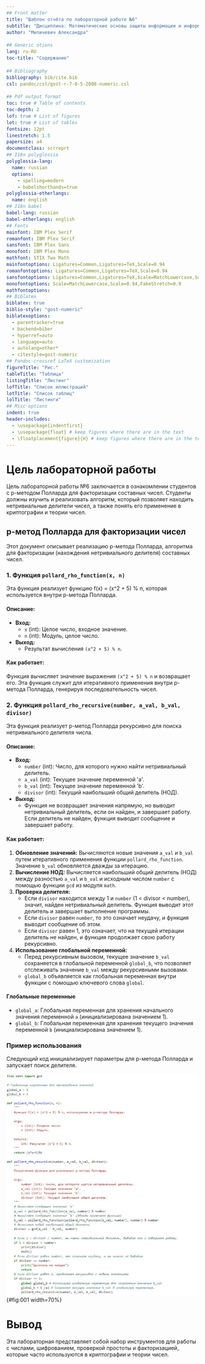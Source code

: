 ```yaml
---
## Front matter
title: "Шаблон отчёта по лабораторной работе №6"
subtitle: "Дисциплина: Математические основы защиты информации и информационной безопасности"
author: "Миличевич Александра"

## Generic otions
lang: ru-RU
toc-title: "Содержание"

## Bibliography
bibliography: bib/cite.bib
csl: pandoc/csl/gost-r-7-0-5-2008-numeric.csl

## Pdf output format
toc: true # Table of contents
toc-depth: 2
lof: true # List of figures
lot: true # List of tables
fontsize: 12pt
linestretch: 1.5
papersize: a4
documentclass: scrreprt
## I18n polyglossia
polyglossia-lang:
  name: russian
  options:
	- spelling=modern
	- babelshorthands=true
polyglossia-otherlangs:
  name: english
## I18n babel
babel-lang: russian
babel-otherlangs: english
## Fonts
mainfont: IBM Plex Serif
romanfont: IBM Plex Serif
sansfont: IBM Plex Sans
monofont: IBM Plex Mono
mathfont: STIX Two Math
mainfontoptions: Ligatures=Common,Ligatures=TeX,Scale=0.94
romanfontoptions: Ligatures=Common,Ligatures=TeX,Scale=0.94
sansfontoptions: Ligatures=Common,Ligatures=TeX,Scale=MatchLowercase,Scale=0.94
monofontoptions: Scale=MatchLowercase,Scale=0.94,FakeStretch=0.9
mathfontoptions:
## Biblatex
biblatex: true
biblio-style: "gost-numeric"
biblatexoptions:
  - parentracker=true
  - backend=biber
  - hyperref=auto
  - language=auto
  - autolang=other*
  - citestyle=gost-numeric
## Pandoc-crossref LaTeX customization
figureTitle: "Рис."
tableTitle: "Таблица"
listingTitle: "Листинг"
lofTitle: "Список иллюстраций"
lotTitle: "Список таблиц"
lolTitle: "Листинги"
## Misc options
indent: true
header-includes:
  - \usepackage{indentfirst}
  - \usepackage{float} # keep figures where there are in the text
  - \floatplacement{figure}{H} # keep figures where there are in the text
---
```


# Цель лабораторной работы

Цель лабораторной работы №6 заключается в ознакомлении студентов с p-методом Полларда для факторизации составных чисел. Студенты должны изучить и реализовать алгоритм, который позволяет находить нетривиальные делители чисел, а также понять его применение в криптографии и теории чисел. 

## p-метод Полларда для факторизации чисел

Этот документ описывает реализацию p-метода Полларда, алгоритма для факторизации (нахождения нетривиального делителя) составных чисел.

### 1. Функция `pollard_rho_function(x, n)`

Эта функция реализует функцию f(x) = (x^2 + 5) % n, которая используется внутри p-метода Полларда.

#### Описание:
*   **Вход:**
    *   `x` (int): Целое число, входное значение.
    *   `n` (int): Модуль, целое число.
*   **Выход:**
    *   Результат вычисления `(x^2 + 5) % n`.

#### Как работает:
Функция вычисляет значение выражения `(x^2 + 5) % n` и возвращает его. Эта функция служит для итеративного применения внутри p-метода Полларда, генерируя последовательность чисел.

### 2. Функция `pollard_rho_recursive(number, a_val, b_val, divisor)`

Эта функция реализует p-метод Полларда рекурсивно для поиска нетривиального делителя числа.

#### Описание:
*   **Вход:**
    *   `number` (int): Число, для которого нужно найти нетривиальный делитель.
    *   `a_val` (int): Текущее значение переменной 'a'.
    *   `b_val` (int): Текущее значение переменной 'b'.
    *   `divisor` (int): Текущий наибольший общий делитель (НОД).
*   **Выход:**
    *   Функция не возвращает значения напрямую, но выводит нетривиальный делитель, если он найден, и завершает работу. Если делитель не найден, функция выводит сообщение и завершает работу.

#### Как работает:

1.  **Обновление значений:** Вычисляются новые значения `a_val` и `b_val` путем итеративного применения функции `pollard_rho_function`. Значение `b_val` обновляется дважды за итерацию.
2.  **Вычисление НОД:** Вычисляется наибольший общий делитель (НОД) между разностью `a_val` и `b_val` и исходным числом `number` с помощью функции `gcd` из модуля `math`.
3.  **Проверка делителя:**
    *   Если `divisor` находится между 1 и `number` (1 < divisor < number), значит, найден нетривиальный делитель. Функция выводит этот делитель и завершает выполнение программы.
    *   Если `divisor` равен `number`, то это означает неудачу, и функция выводит сообщение об этом.
    *   Если `divisor` равен 1, это означает, что на текущей итерации делитель не найден, и функция продолжает свою работу рекурсивно.
4.  **Использование глобальной переменной:**
     *   Перед рекурсивным вызовом, текущее значение `b_val` сохраняется в глобальной переменной `global_b`, что позволяет отслеживать значение `b_val` между рекурсивными вызовами.
     *   `global_b` объявляется как глобальная переменная внутри функции с помощью ключевого слова `global`.

#### Глобальные переменные

*   `global_a`: Глобальная переменная для хранения начального значения переменной `a` (инициализирована значением 1).
*  `global_b`: Глобальная переменная для хранения текущего значения переменной `b` (инициализирована значением 1).

### Пример использования

Следующий код инициализирует параметры для p-метода Полларда и запускает поиск делителя.


![ pollard](images6/pollard_rho_function.jpg){#fig:001 width=70%}

# Вывод
Эта лабораторная  представляет собой набор инструментов для работы с числами, шифрованием, проверкой простоты и факторизацией, которые часто используются в криптографии и теории чисел.
